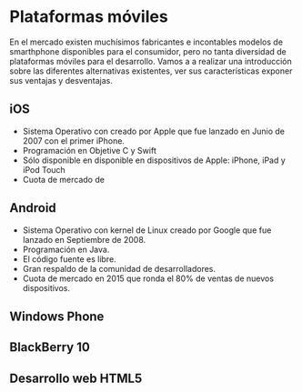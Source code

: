 # Plataformas móviles

En el mercado existen muchísimos fabricantes e incontables modelos de smarthphone disponibles para el consumidor, pero no tanta diversidad de plataformas móviles para el desarrollo. Vamos a a realizar una introducción sobre las diferentes alternativas existentes, ver sus características exponer sus ventajas y desventajas.


## iOS
- Sistema Operativo con creado por Apple que fue lanzado en Junio de 2007 con el primer iPhone.
- Programación en Objetive C y Swift
- Sólo disponible en disponible en dispositivos de Apple: iPhone, iPad y iPod Touch
- Cuota de mercado de 


## Android
- Sistema Operativo con kernel de Linux creado por Google que fue lanzado en Septiembre de 2008.
- Programación en Java.
- El código fuente es libre.
- Gran respaldo de la comunidad de desarrolladores.
- Cuota de mercado en 2015 que ronda el 80% de ventas de nuevos dispositivos.
 

## Windows Phone



## BlackBerry 10



## Desarrollo web HTML5 







